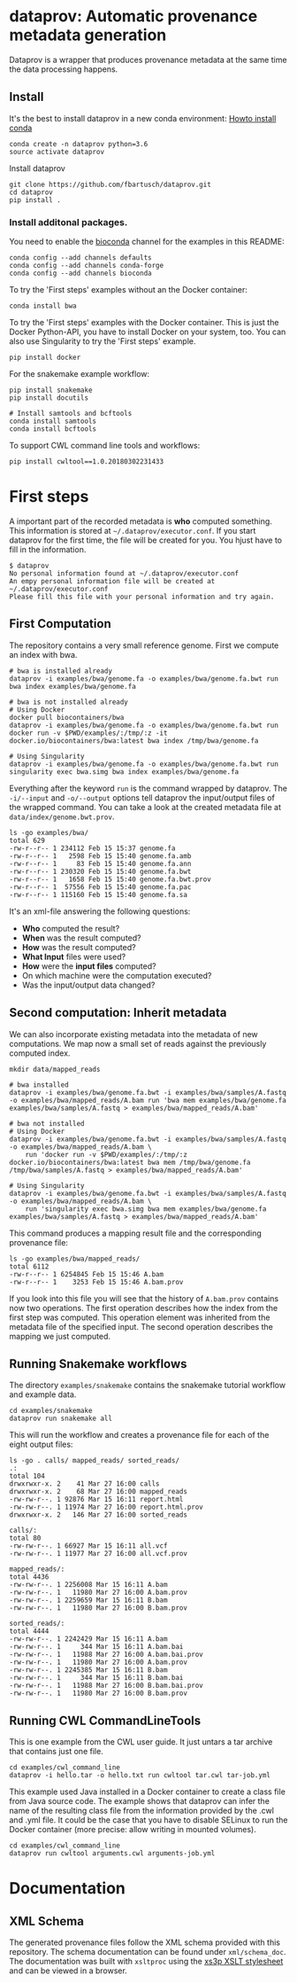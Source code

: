 # dataprov: Automatic provenance metadata generation

Dataprov is a wrapper that produces provenance metadata at the same time the data processing happens.

## Install

It's the best to install dataprov in a new conda environment:
[Howto install conda](https://conda.io/miniconda.html)

```
conda create -n dataprov python=3.6
source activate dataprov
```

Install dataprov

```
git clone https://github.com/fbartusch/dataprov.git
cd dataprov
pip install .
```

### Install additonal packages.

You need to enable the [bioconda](https://bioconda.github.io/) channel for the examples in this README:

```
conda config --add channels defaults
conda config --add channels conda-forge
conda config --add channels bioconda
```

To try the 'First steps' examples without an the Docker container:

```
conda install bwa
```

To try the 'First steps' examples with the Docker container. This is just the Docker Python-API, you have to install Docker on your system, too.
You can also use Singularity to try the 'First steps' example.

```
pip install docker
```

For the snakemake example workflow:

```
pip install snakemake
pip install docutils

# Install samtools and bcftools
conda install samtools
conda install bcftools
```

To support CWL command line tools and workflows:

```
pip install cwltool==1.0.20180302231433
```


# First steps

A important part of the recorded metadata is **who** computed something.
This information is stored at `~/.dataprov/executor.conf`. If you start dataprov for the first time, the file will be created for you. You hjust have to fill in the information. 

```
$ dataprov
No personal information found at ~/.dataprov/executor.conf
An empy personal information file will be created at ~/.dataprov/executor.conf
Please fill this file with your personal information and try again.
```

## First Computation

The repository contains a very small reference genome. First we compute an index with bwa. 

```
# bwa is installed already
dataprov -i examples/bwa/genome.fa -o examples/bwa/genome.fa.bwt run bwa index examples/bwa/genome.fa

# bwa is not installed already
# Using Docker
docker pull biocontainers/bwa
dataprov -i examples/bwa/genome.fa -o examples/bwa/genome.fa.bwt run docker run -v $PWD/examples/:/tmp/:z -it docker.io/biocontainers/bwa:latest bwa index /tmp/bwa/genome.fa

# Using Singularity
dataprov -i examples/bwa/genome.fa -o examples/bwa/genome.fa.bwt run singularity exec bwa.simg bwa index examples/bwa/genome.fa
```

Everything after the keyword `run` is the command wrapped by dataprov. The `-i/--input` and `-o/--output` options tell dataprov the input/output files of the wrapped command.
You can take a look at the created metadata file at `data/index/genome.bwt.prov`.

```
ls -go examples/bwa/
total 629
-rw-r--r-- 1 234112 Feb 15 15:37 genome.fa
-rw-r--r-- 1   2598 Feb 15 15:40 genome.fa.amb
-rw-r--r-- 1     83 Feb 15 15:40 genome.fa.ann
-rw-r--r-- 1 230320 Feb 15 15:40 genome.fa.bwt
-rw-r--r-- 1   1658 Feb 15 15:40 genome.fa.bwt.prov
-rw-r--r-- 1  57556 Feb 15 15:40 genome.fa.pac
-rw-r--r-- 1 115160 Feb 15 15:40 genome.fa.sa
```

It's an xml-file answering the following questions:

  * **Who** computed the result?
  * **When** was the result computed?
  * **How** was the result computed?
  * **What Input** files were used?
  * **How** were the **input files** computed?
  * On which machine were the computation executed?
  * Was the input/output data changed? 

## Second computation: Inherit metadata

We can also incorporate existing metadata into the metadata of new computations. We map now a small set of reads against the previously computed index.

```
mkdir data/mapped_reads

# bwa installed
dataprov -i examples/bwa/genome.fa.bwt -i examples/bwa/samples/A.fastq -o examples/bwa/mapped_reads/A.bam run 'bwa mem examples/bwa/genome.fa examples/bwa/samples/A.fastq > examples/bwa/mapped_reads/A.bam'

# bwa not installed
# Using Docker
dataprov -i examples/bwa/genome.fa.bwt -i examples/bwa/samples/A.fastq -o examples/bwa/mapped_reads/A.bam \
    run 'docker run -v $PWD/examples/:/tmp/:z  docker.io/biocontainers/bwa:latest bwa mem /tmp/bwa/genome.fa /tmp/bwa/samples/A.fastq > examples/bwa/mapped_reads/A.bam'

# Using Singularity
dataprov -i examples/bwa/genome.fa.bwt -i examples/bwa/samples/A.fastq -o examples/bwa/mapped_reads/A.bam \
    run 'singularity exec bwa.simg bwa mem examples/bwa/genome.fa examples/bwa/samples/A.fastq > examples/bwa/mapped_reads/A.bam'
```

This command produces a mapping result file and the corresponding provenance file:

```
ls -go examples/bwa/mapped_reads/
total 6112
-rw-r--r-- 1 6254845 Feb 15 15:46 A.bam
-rw-r--r-- 1    3253 Feb 15 15:46 A.bam.prov
```

If you look into this file you will see that the history of `A.bam.prov` contains now two operations. The first operation describes how the index from the first step was computed. This operation element was inherited from the metadata file of the specified input. The second operation describes the mapping we just computed.


## Running Snakemake workflows

The directory `examples/snakemake` contains the snakemake tutorial workflow and example data.

```
cd examples/snakemake
dataprov run snakemake all
```

This will run the workflow and creates a provenance file for each of the eight output files:

```
ls -go . calls/ mapped_reads/ sorted_reads/
.:
total 104
drwxrwxr-x. 2    41 Mar 27 16:00 calls
drwxrwxr-x. 2    68 Mar 27 16:00 mapped_reads
-rw-rw-r--. 1 92876 Mar 15 16:11 report.html
-rw-rw-r--. 1 11974 Mar 27 16:00 report.html.prov
drwxrwxr-x. 2   146 Mar 27 16:00 sorted_reads

calls/:
total 80
-rw-rw-r--. 1 66927 Mar 15 16:11 all.vcf
-rw-rw-r--. 1 11977 Mar 27 16:00 all.vcf.prov

mapped_reads/:
total 4436
-rw-rw-r--. 1 2256008 Mar 15 16:11 A.bam
-rw-rw-r--. 1   11980 Mar 27 16:00 A.bam.prov
-rw-rw-r--. 1 2259659 Mar 15 16:11 B.bam
-rw-rw-r--. 1   11980 Mar 27 16:00 B.bam.prov

sorted_reads/:
total 4444
-rw-rw-r--. 1 2242429 Mar 15 16:11 A.bam
-rw-rw-r--. 1     344 Mar 15 16:11 A.bam.bai
-rw-rw-r--. 1   11988 Mar 27 16:00 A.bam.bai.prov
-rw-rw-r--. 1   11980 Mar 27 16:00 A.bam.prov
-rw-rw-r--. 1 2245385 Mar 15 16:11 B.bam
-rw-rw-r--. 1     344 Mar 15 16:11 B.bam.bai
-rw-rw-r--. 1   11988 Mar 27 16:00 B.bam.bai.prov
-rw-rw-r--. 1   11980 Mar 27 16:00 B.bam.prov
```

## Running CWL CommandLineTools

This is one example from the CWL user guide. It just untars a tar archive that contains just one file.

```
cd examples/cwl_command_line
dataprov -i hello.tar -o hello.txt run cwltool tar.cwl tar-job.yml
```

This example used Java installed in a Docker container to create a class file from Java source code.
The example shows that dataprov can infer the name of the resulting class file from the information provided by the .cwl and .yml file.
It could be the case that you have to disable SELinux to run the Docker container (more precise: allow writing in mounted volumes).

```
cd examples/cwl_command_line
dataprov run cwltool arguments.cwl arguments-job.yml
```

# Documentation

## XML Schema

The generated provenance files follow the XML schema provided with this repository. The schema documentation can be found under `xml/schema_doc`.
The documentation was built with `xsltproc` using the [xs3p XSLT stylesheet](https://xml.fiforms.org/xs3p/) and can be viewed in a browser.
